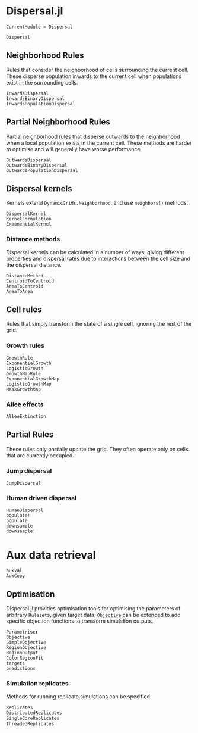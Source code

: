 # Dispersal.jl

```@meta
CurrentModule = Dispersal
```

```@docs
Dispersal
```

## Neighborhood Rules

Rules that consider the neighborhood of cells surrounding the current cell.
These disperse population inwards to the current cell when populations exist 
in the surrounding cells.

```@docs
InwardsDispersal
InwardsBinaryDispersal
InwardsPopulationDispersal
```

## Partial Neighborhood Rules

Partial neighborhood rules that disperse outwards to the neighborhood 
when a local population exists in the current cell. These methods
are harder to optimise and will generally have worse performance.

```@docs
OutwardsDispersal
OutwardsBinaryDispersal
OutwardsPopulationDispersal
```

## Dispersal kernels 

Kernels extend `DynamicGrids.Neighborhood`, and use `neighbors()` methods.

```@docs
DispersalKernel
KernelFormulation
ExponentialKernel
```

### Distance methods

Dispersal kernels can be calculated in a number of ways, giving different 
properties and dispersal rates due to interactions between the cell size
and the dispersal distance.

```@docs
DistanceMethod
CentroidToCentroid
AreaToCentroid
AreaToArea
```

## Cell rules
Rules that simply transform the state of a single cell, ignoring the rest of the grid.


### Growth rules

```@docs
GrowthRule
ExponentialGrowth
LogisticGrowth
GrowthMapRule
ExponentialGrowthMap
LogisticGrowthMap
MaskGrowthMap
```


### Allee effects

```@docs
AlleeExtinction
```

## Partial Rules

These rules only partially update the grid. They often operate only on cells that
are currently occupied.

### Jump dispersal

```@docs
JumpDispersal
```

### Human driven dispersal

```@docs
HumanDispersal
populate!
populate
downsample
downsample!
```

# Aux data retrieval

```@docs
auxval
AuxCopy
```

## Optimisation

Dispersal.jl provides optimisation tools for optimising the parameters of
arbitrary `Ruleset`s, given target data. [`Objective`](@ref) can be extended to
add specific objection functions to transform simulation outputs.

```@docs
Parametriser
Objective
SimpleObjective
RegionObjective
RegionOutput
ColorRegionFit
targets
predictions
```

### Simulation replicates

Methods for running replicate simulations can be specified.

```julia
Replicates
DistributedReplicates
SingleCoreReplicates
ThreadedReplicates
```
